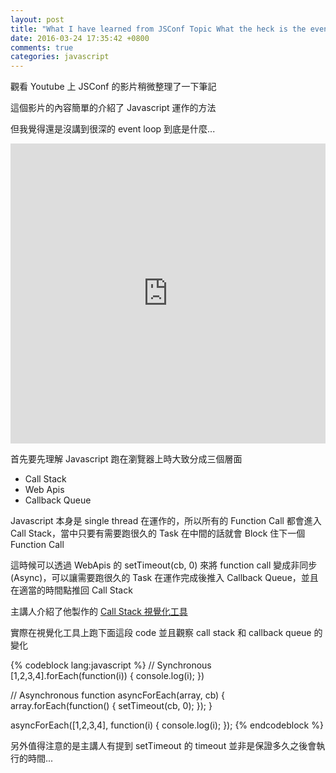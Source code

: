 ```yaml
---
layout: post
title: "What I have learned from JSConf Topic What the heck is the event loop anyway"
date: 2016-03-24 17:35:42 +0800
comments: true
categories: javascript
---
```


觀看 Youtube 上 JSConf 的影片稍微整理了一下筆記

這個影片的內容簡單的介紹了 Javascript 運作的方法

但我覺得還是沒講到很深的 event loop 到底是什麼...

<!-- more -->

<div class="video-container">
<iframe width="100%" height="480" src="https://www.youtube.com/embed/8aGhZQkoFbQ" frameborder="0" allowfullscreen></iframe>
</div>

首先要先理解 Javascript 跑在瀏覽器上時大致分成三個層面

* Call Stack
* Web Apis
* Callback Queue

Javascript 本身是 single thread 在運作的，所以所有的 Function Call 都會進入 Call Stack，當中只要有需要跑很久的 Task 在中間的話就會 Block 住下一個 Function Call

這時候可以透過 WebApis 的 setTimeout(cb, 0) 來將 function call 變成非同步(Async)，可以讓需要跑很久的 Task 在運作完成後推入 Callback Queue，並且在適當的時間點推回 Call Stack

主講人介紹了他製作的 <a href="http://latentflip.com/loupe/?" target="_blank">Call Stack 視覺化工具</a>

實際在視覺化工具上跑下面這段 code 並且觀察 call stack 和 callback queue 的變化

{% codeblock lang:javascript %}
// Synchronous
[1,2,3,4].forEach(function(i)) {
    console.log(i);
})

// Asynchronous
function asyncForEach(array, cb) {
    array.forEach(function() {
        setTimeout(cb, 0);
    });
}

asyncForEach([1,2,3,4], function(i) {
    console.log(i);
});
{% endcodeblock %}

另外值得注意的是主講人有提到 setTimeout 的 timeout 並非是保證多久之後會執行的時間...